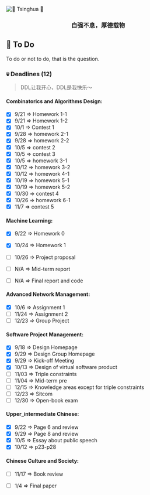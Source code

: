 ![ :purple_heart: Tsinghua :purple_heart:](https://user-images.githubusercontent.com/35892312/94651813-9f898900-032b-11eb-8075-c606c07ad938.png?raw=true)

<h3 align="center">
<p>自强不息，厚德载物
</h3>

## :pushpin: To Do 
To do or not to do, that is the question.

### :skull: Deadlines (12)
> DDL让我开心，DDL是我快乐～

#### Combinatorics and Algorithms Design:

- [X] 9/21 => Homework 1-1
- [X] 9/21 => Homework 1-2
- [X] 10/1 => Contest 1
- [x] 9/28 => homework 2-1
- [x] 9/28 => homework 2-2
- [x] 10/5 => contest 2
- [x] 10/5 => contest 3
- [x] 10/5 => homework 3-1
- [x] 10/12 => homework 3-2
- [x] 10/12 => homework 4-1
- [x] 10/19 => homework 5-1
- [x] 10/19 => homework 5-2
- [x] 10/30 => contest 4
- [x] 10/26 => homework 6-1
- [x] 11/7 => contest 5

#### Machine Learning:

- [x] 9/22 => Homework 0
- [x] 10/24 => Homework 1
- [ ] 10/26 => Project proposal
- [ ] N/A => Mid-term report
- [ ] N/A => Final report and code


#### Advanced Network Management:

- [x] 10/6 => Assignment 1
- [ ] 11/24 => Assignment 2
- [ ] 12/23 => Group Project

#### Software Project Management:

- [X] 9/18 => Design Homepage
- [X] 9/29 => Design Group Homepage
- [x] 9/29 => Kick-off Meeting
- [x] 10/13 => Design of virtual software product
- [ ] 11/03 => Triple constraints
- [ ] 11/04 => Mid-term pre
- [ ] 12/15 => Knowledge areas except for triple constraints
- [ ] 12/23 => Sitcom
- [ ] 12/30 => Open-book exam

#### Upper_intermediate Chinese:

- [X] 9/22 => Page 6 and review
- [x] 9/29 => Page 8 and review
- [x] 10/5 => Essay about public speech
- [x] 10/12 => p23-p28

#### Chinese Culture and Society:

- [ ] 11/17 => Book review
- [ ] 1/4 => Final paper
  
